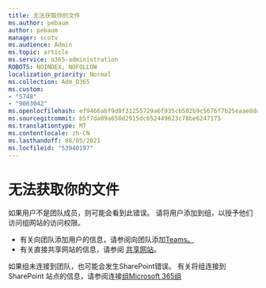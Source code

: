 ```yaml
---
title: 无法获取你的文件
ms.author: pebaum
author: pebaum
manager: scotv
ms.audience: Admin
ms.topic: article
ms.service: o365-administration
ROBOTS: NOINDEX, NOFOLLOW
localization_priority: Normal
ms.collection: Adm_O365
ms.custom:
- "5748"
- "9003042"
ms.openlocfilehash: ef9466abf9d0f31255729a6f935cb502b9c5676f7b25eaae8dd299e0788ecd81
ms.sourcegitcommit: b5f7da89a650d2915dc652449623c78be6247175
ms.translationtype: MT
ms.contentlocale: zh-CN
ms.lasthandoff: 08/05/2021
ms.locfileid: "53940197"
---
```

# <a name="we-cant-get-your-files"></a>无法获取你的文件

如果用户不是团队成员，则可能会看到此错误。 请将用户添加到组，以授予他们访问组网站的访问权限。

- 有关向团队添加用户的信息，请参阅向团队添加[Teams。](https://support.office.com/article/add-people-to-a-team-aff2249d-b456-4bc3-81e7-52327b6b38e9)
- 有关直接共享网站的信息，请参阅 [共享网站](https://support.office.com/article/Share-a-site-958771A8-D041-4EB8-B51C-AFEA2EAE3658)。

如果组未连接到团队，也可能会发生SharePoint错误。 有关将组连接到 SharePoint 站点的信息，请参阅连接[组Microsoft 365组](https://docs.microsoft.com/sharepoint/dev/transform/modernize-connect-to-office365-group)